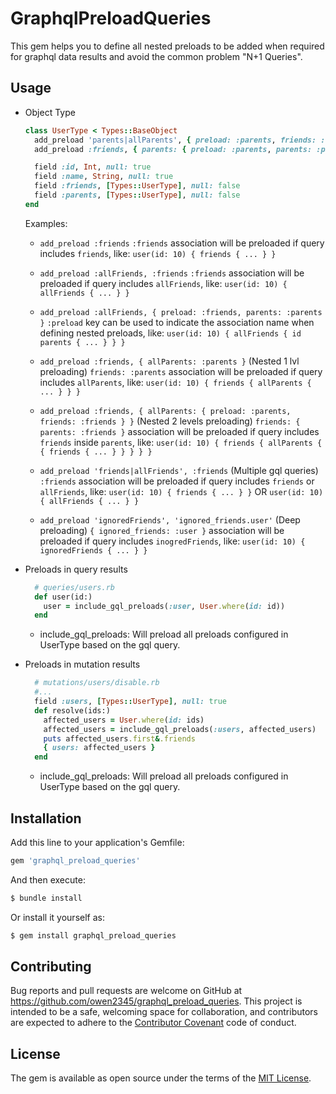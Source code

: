 # GraphqlPreloadQueries
This gem helps you to define all nested preloads to be added when required for graphql data results and avoid the common problem "N+1 Queries". 

## Usage
  * Object Type
    ```ruby
    class UserType < Types::BaseObject
      add_preload 'parents|allParents', { preload: :parents, friends: :friends, parents: :parents }
      add_preload :friends, { parents: { preload: :parents, parents: :parents, friends: :friends } }
    
      field :id, Int, null: true
      field :name, String, null: true
      field :friends, [Types::UserType], null: false
      field :parents, [Types::UserType], null: false
    end
    ```
    Examples:
    * ```add_preload :friends```
      ```:friends``` association will be preloaded if query includes ```friends```, like: ```user(id: 10) { friends { ... } }```
    
    * ```add_preload :allFriends, :friends```
      ```:friends``` association will be preloaded if query includes ```allFriends```, like: ```user(id: 10) { allFriends { ... } }```  
    
    * ```add_preload :allFriends, { preload: :friends, parents: :parents }```
      ```:preload``` key can be used to indicate the association name when defining nested preloads, like: ```user(id: 10) { allFriends { id parents { ... } } }```  
    
    * ```add_preload :friends, { allParents: :parents }```
      (Nested 1 lvl preloading) ```friends: :parents``` association will be preloaded if query includes ```allParents```, like: ```user(id: 10) { friends { allParents { ... } } }```  
    
    * ```add_preload :friends, { allParents: { preload: :parents, friends: :friends } }```
      (Nested 2 levels preloading) ```friends: { parents: :friends }``` association will be preloaded if query includes ```friends``` inside ```parents```, like: ```user(id: 10) { friends { allParents { { friends { ... } } } } }```  
    
    * ```add_preload 'friends|allFriends', :friends```
      (Multiple gql queries) ```:friends``` association will be preloaded if query includes ```friends``` or ```allFriends```, like: ```user(id: 10) { friends { ... } }``` OR ```user(id: 10) { allFriends { ... } }```   
      
    * ```add_preload 'ignoredFriends', 'ignored_friends.user'```
      (Deep preloading) ```{ ignored_friends: :user }``` association will be preloaded if query includes ```inogredFriends```, like: ```user(id: 10) { ignoredFriends { ... } }```   
    
  * Preloads in query results
    ```ruby
      # queries/users.rb
      def user(id:)
        user = include_gql_preloads(:user, User.where(id: id))
      end
    ```
    - include_gql_preloads: Will preload all preloads configured in UserType based on the gql query.
    
  * Preloads in mutation results
    ```ruby
      # mutations/users/disable.rb
      #...
      field :users, [Types::UserType], null: true  
      def resolve(ids:)
        affected_users = User.where(id: ids)
        affected_users = include_gql_preloads(:users, affected_users)
        puts affected_users.first&.friends
        { users: affected_users }
      end
    ```
    - include_gql_preloads: Will preload all preloads configured in UserType based on the gql query.
    
## Installation
Add this line to your application's Gemfile:

```ruby
gem 'graphql_preload_queries'
```

And then execute:
```bash
$ bundle install
```

Or install it yourself as:
```bash
$ gem install graphql_preload_queries
```

## Contributing
Bug reports and pull requests are welcome on GitHub at https://github.com/owen2345/graphql_preload_queries. This project is intended to be a safe, welcoming space for collaboration, and contributors are expected to adhere to the [Contributor Covenant](http://contributor-covenant.org) code of conduct.


## License
The gem is available as open source under the terms of the [MIT License](https://opensource.org/licenses/MIT).
